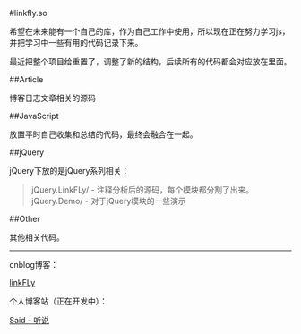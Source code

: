 #linkfly.so

希望在未来能有一个自己的库，作为自己工作中使用，所以现在正在努力学习js，并把学习中一些有用的代码记录下来。

最近把整个项目给重置了，调整了新的结构，后续所有的代码都会对应放在里面。


##Article

博客日志文章相关的源码

##JavaScript

放置平时自己收集和总结的代码，最终会融合在一起。

##jQuery

jQuery下放的是jQuery系列相关：
>    jQuery.LinkFLy/ - 注释分析后的源码，每个模块都分割了出来。<br/>
>    jQuery.Demo/ - 对于jQuery模块的一些演示
  
  
##Other

其他相关代码。

-------------


 cnblog博客：
 
 [linkFLy][1]
 
 个人博客站（正在开发中）：
 
 [Said - 听说][2]
 
 [1]:http://www.cnblogs.com/silin6/
 [2]:http://www.tasaid.com/
 
 
 
